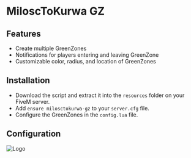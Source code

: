 # MiloscToKurwa GZ

## Features

- Create multiple GreenZones
- Notifications for players entering and leaving GreenZone
- Customizable color, radius, and location of GreenZones

## Installation

- Download the script and extract it into the `resources` folder on your FiveM server.
- Add `ensure milosctokurwa-gz` to your `server.cfg` file.
- Configure the GreenZones in the `config.lua` file.

## Configuration


![Logo](https://r2.fivemanage.com/M5W3SoC4arMYbexPATHmo/cfg.lua.png)

